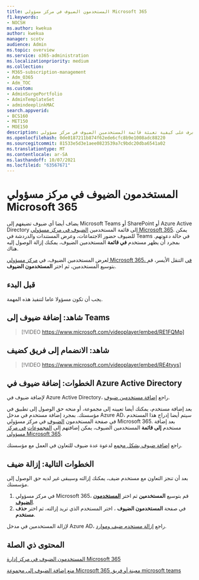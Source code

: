 ```yaml
---
title: المستخدمون الضيوف في مركز مسؤولي Microsoft 365
f1.keywords:
- NOCSH
ms.author: kwekua
author: kwekua
manager: scotv
audience: Admin
ms.topic: overview
ms.service: o365-administration
ms.localizationpriority: medium
ms.collection:
- M365-subscription-management
- Adm_O365
- Adm_TOC
ms.custom:
- AdminSurgePortfolio
- AdminTemplateSet
- admindeeplinkMAC
search.appverid:
- BCS160
- MET150
- MOE150
description: تعرف على كيفية تعبئة قائمة المستخدمين الضيوف في مركز مسؤولي Microsoft 365.
ms.openlocfilehash: 0de0187211b874f62ede6cfc8b9e1008adc88220
ms.sourcegitcommit: 81533e5d3e1aee0823539a7c9bdc20dba6541a02
ms.translationtype: MT
ms.contentlocale: ar-SA
ms.lasthandoff: 10/07/2021
ms.locfileid: "63567671"
---
```

# <a name="guest-users-in-microsoft-365-admin-center"></a>المستخدمون الضيوف في مركز مسؤولي Microsoft 365

يضاف أيضا أي ضيوف تضيفهم إلى Microsoft Teams أو SharePoint أو Azure Active Directory إلى قائمة المستخدمين <a href="https://go.microsoft.com/fwlink/p/?linkid=2074830" target="_blank">الضيوف في مركز مسؤولي Microsoft 365</a>. يمكن للضيوف حضور الاجتماعات، وعرض المستندات والدردشة في Teams في حالة دعوتهم.
بمجرد أن يظهر مستخدم **في قائمة** المستخدمين الضيوف، يمكنك إزالة الوصول إليه هناك.

لعرض المستخدمين الضيوف، في <a href="https://go.microsoft.com/fwlink/p/?linkid=2074830" target="_blank">مركز مسؤولي Microsoft 365، في</a> التنقل الأيسر، قم بتوسيع المستخدمين، ثم اختر **المستخدمون الضيوف**.

## <a name="before-you-begin"></a>قبل البدء 

يجب أن تكون مسؤولا عاما لتنفيذ هذه المهمة.

## <a name="watch-add-guests-to-teams"></a>شاهد: إضافة ضيوف إلى Teams

> [!VIDEO https://www.microsoft.com/videoplayer/embed/RE1FQMp]

## <a name="watch-join-a-team-as-a-guest"></a>شاهد: الانضمام إلى فريق كضيف

> [!VIDEO https://www.microsoft.com/videoplayer/embed/RE4tyys]

## <a name="steps-add-guests-in-azure-active-directory"></a>الخطوات: إضافة ضيوف في Azure Active Directory

لإضافة ضيوف في Azure Active Directory، راجع [إضافة مستخدمين ضيوف](/azure/active-directory/b2b/b2b-quickstart-add-guest-users-portal).

بعد إضافة مستخدم، يمكنك أيضا تعيينه إلى مجموعة، أو منحه حق الوصول إلى تطبيق في مؤسستك. بمجرد إضافة مستخدم في مدخل Azure AD، سيتم أيضا إدراج هذا المستخدم في صفحة المستخدمون <a href="https://go.microsoft.com/fwlink/p/?linkid=2074830" target="_blank">الضيوف</a> في  مركز مسؤولي Microsoft 365.
بعد إضافة مستخدم **إلى قائمة** المستخدمين الضيوف، يمكن إضافتهم إلى [المجموعات](../create-groups/manage-guest-access-in-groups.md#add-guests-to-a-microsoft-365-group-from-the-admin-center) <a href="https://go.microsoft.com/fwlink/p/?linkid=2074830" target="_blank">في مركز مسؤولي Microsoft 365</a>.

راجع [إضافة ضيوف بشكل مجمع](/azure/active-directory/b2b/tutorial-bulk-invite) لدعوة عدة ضيوف للتعاون في العمل مع مؤسستك.

## <a name="next-steps-remove-a-guest"></a>الخطوات التالية: إزالة ضيف

بعد أن تنجز التعاون مع مستخدم ضيف، يمكنك إزالته وسيبقى غير لديه حق الوصول إلى مؤسستك.

1. في مركز مسؤولي Microsoft 365، قم بتوسيع **المستخدمين** ثم اختر <a href="https://go.microsoft.com/fwlink/p/?linkid=2074830" target="_blank">**المستخدمون الضيوف**</a>.
1. في صفحة **المستخدمون الضيوف** ، اختر المستخدم الذي تريد إزالته، ثم اختر **حذف مستخدم**.

لإزالة المستخدمين في مدخل Azure AD، راجع [إزالة مستخدم ضيف وموارد](/azure/active-directory/b2b/b2b-quickstart-add-guest-users-portal#clean-up-resources).

## <a name="related-content"></a>المحتوى ذي الصلة

[المستخدمون الضيوف في مركز إدارة Microsoft 365](about-guest-users.md)

[منع إضافة الضيوف إلى مجموعة Microsoft 365 معينة أو فريق microsoft teams](../../solutions/per-group-guest-access.md)
